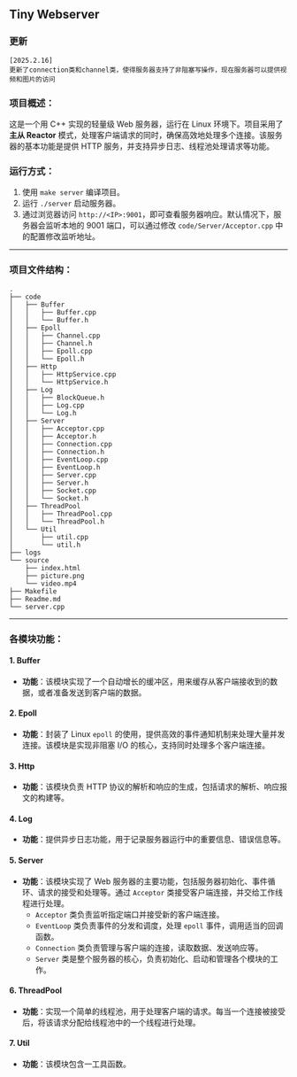 ## Tiny Webserver

### 更新
  ```
  [2025.2.16]
  更新了connection类和channel类，使得服务器支持了非阻塞写操作，现在服务器可以提供视频和图片的访问
  ```
  
### 项目概述：
这是一个用 C++ 实现的轻量级 Web 服务器，运行在 Linux 环境下。项目采用了 **主从 Reactor** 模式，处理客户端请求的同时，确保高效地处理多个连接。该服务器的基本功能是提供 HTTP 服务，并支持异步日志、线程池处理请求等功能。

### 运行方式：
1. 使用 `make server` 编译项目。
2. 运行 `./server` 启动服务器。
3. 通过浏览器访问 `http://<IP>:9001`，即可查看服务器响应。默认情况下，服务器会监听本地的 9001 端口，可以通过修改 `code/Server/Acceptor.cpp` 中的配置修改监听地址。

---

### 项目文件结构：

```
.
├── code
│   ├── Buffer
│   │   ├── Buffer.cpp
│   │   └── Buffer.h
│   ├── Epoll
│   │   ├── Channel.cpp
│   │   ├── Channel.h
│   │   ├── Epoll.cpp
│   │   └── Epoll.h
│   ├── Http
│   │   ├── HttpService.cpp
│   │   └── HttpService.h
│   ├── Log
│   │   ├── BlockQueue.h
│   │   ├── Log.cpp
│   │   └── Log.h
│   ├── Server
│   │   ├── Acceptor.cpp
│   │   ├── Acceptor.h
│   │   ├── Connection.cpp
│   │   ├── Connection.h
│   │   ├── EventLoop.cpp
│   │   ├── EventLoop.h
│   │   ├── Server.cpp
│   │   ├── Server.h
│   │   ├── Socket.cpp
│   │   └── Socket.h
│   ├── ThreadPool
│   │   ├── ThreadPool.cpp
│   │   └── ThreadPool.h
│   └── Util
│       ├── util.cpp
│       └── util.h
├── logs
└── source
    ├── index.html
    ├── picture.png
    └── video.mp4
├── Makefile
├── Readme.md
└── server.cpp
```

---

### 各模块功能：

#### 1. **Buffer**
   - **功能**：该模块实现了一个自动增长的缓冲区，用来缓存从客户端接收到的数据，或者准备发送到客户端的数据。
#### 2. **Epoll**
   - **功能**：封装了 Linux `epoll` 的使用，提供高效的事件通知机制来处理大量并发连接。该模块是实现非阻塞 I/O 的核心，支持同时处理多个客户端连接。

#### 3. **Http**
   - **功能**：该模块负责 HTTP 协议的解析和响应的生成，包括请求的解析、响应报文的构建等。

#### 4. **Log**
   - **功能**：提供异步日志功能，用于记录服务器运行中的重要信息、错误信息等。


#### 5. **Server**
   - **功能**：该模块实现了 Web 服务器的主要功能，包括服务器初始化、事件循环、请求的接受和处理等。通过 `Acceptor` 类接受客户端连接，并交给工作线程进行处理。
     - `Acceptor` 类负责监听指定端口并接受新的客户端连接。
     - `EventLoop` 类负责事件的分发和调度，处理 `epoll` 事件，调用适当的回调函数。
     - `Connection` 类负责管理与客户端的连接，读取数据、发送响应等。
     - `Server` 类是整个服务器的核心，负责初始化、启动和管理各个模块的工作。

#### 6. **ThreadPool**
   - **功能**：实现一个简单的线程池，用于处理客户端的请求。每当一个连接被接受后，将该请求分配给线程池中的一个线程进行处理。


#### 7. **Util**
   - **功能**：该模块包含一工具函数。


